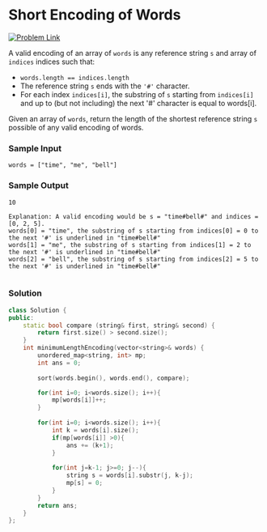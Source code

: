 # Short Encoding of Words

[![Problem Link](https://img.shields.io/badge/-LeetCode-FFA116?style=for-the-badge&logo=LeetCode&logoColor=black)](https://leetcode.com/problems/short-encoding-of-words/description/)

A valid encoding of an array of `words` is any reference string `s` and array of `indices` indices such that:
- `words.length == indices.length`
- The reference string `s` ends with the `'#'` character.  
- For each index `indices[i]`, the substring of `s` starting from `indices[i]` and up to (but not including) the next
  '#' character is equal to words[i].

Given an array of `words`, return the length of the shortest reference string `s` possible of any valid encoding of words.

### Sample Input
```
words = ["time", "me", "bell"]
```

### Sample Output
```
10

Explanation: A valid encoding would be s = "time#bell#" and indices = [0, 2, 5].
words[0] = "time", the substring of s starting from indices[0] = 0 to the next '#' is underlined in "time#bell#"
words[1] = "me", the substring of s starting from indices[1] = 2 to the next '#' is underlined in "time#bell#"
words[2] = "bell", the substring of s starting from indices[2] = 5 to the next '#' is underlined in "time#bell#"
 
```

### Solution
```cpp
class Solution {
public:
    static bool compare (string& first, string& second) {
        return first.size() > second.size();
    }
    int minimumLengthEncoding(vector<string>& words) {
        unordered_map<string, int> mp;
        int ans = 0;
        
        sort(words.begin(), words.end(), compare);

        for(int i=0; i<words.size(); i++){
            mp[words[i]]++;
        }
        
        for(int i=0; i<words.size(); i++){
            int k = words[i].size();
            if(mp[words[i]] >0){
                ans += (k+1);
            }
            
            for(int j=k-1; j>=0; j--){
                string s = words[i].substr(j, k-j);
                mp[s] = 0;
            }
        }
        return ans;
    }
};
```
